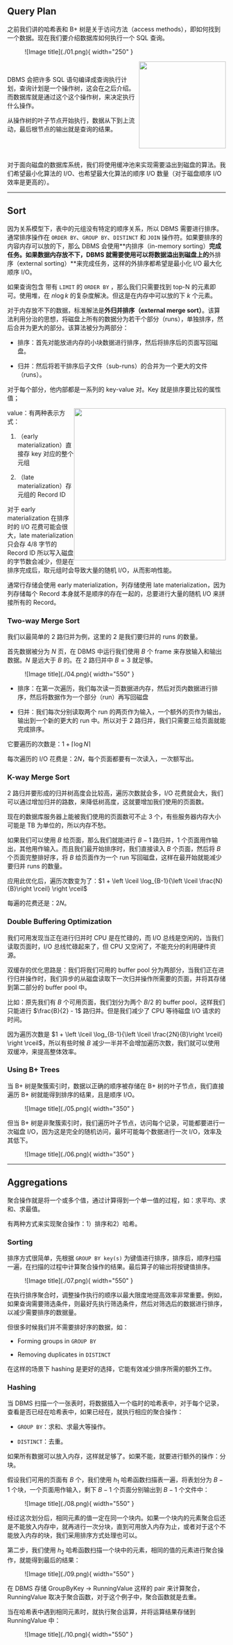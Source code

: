 
## **Query Plan**

之前我们讲的哈希表和 B+ 树是关于访问方法（access methods），即如何找到一个数据。现在我们要介绍数据库如何执行一个 SQL 查询。

<figure markdown="span">
  ![Image title](./01.png){ width="250" }
</figure>

<img src="../02.png" align="right" height="200" width="200">

<br>

DBMS 会把许多 SQL 语句编译成查询执行计划，查询计划是一个操作树，这会在之后介绍。而数据库就是通过这个这个操作树，来决定执行什么操作。

从操作树的叶子节点开始执行，数据从下到上流动，最后根节点的输出就是查询的结果。

<br><br>

对于面向磁盘的数据库系统，我们将使用缓冲池来实现需要溢出到磁盘的算法。我们希望最小化算法的 I/O、也希望最大化算法的顺序 I/O 数量（对于磁盘顺序 I/O 效率是更高的）。

<hr>

## **Sort**

因为关系模型下，表中的元组没有特定的顺序关系，所以 DBMS 需要进行排序。通常排序操作在 `ORDER BY`、`GROUP BY`、`DISTINCT` 和 `JOIN` 操作符。如果要排序的内容内存可以放的下，那么 DBMS 会使用**内排序（in-memory sorting）**完成任务。如果数据内存放不下，DBMS 就需要使用可以将数据溢出到磁盘上的**外排序（external sorting）**来完成任务，这样的外排序都希望是最小化 I/O 最大化顺序 I/O。

如果查询包含 带有 `LIMIT` 的 `ORDER BY` ，那么我们只需要找到 top-N 的元素即可。使用堆，在 $n\log{k}$ 的复杂度解决。但这是在内存中可以放的下 $k$ 个元素。

对于内存放不下的数据，标准解法是**外归并排序（external merge sort）**。该算法利用分治的思想，将磁盘上所有的数据分为若干个部分（runs），单独排序，然后合并为更大的部分。该算法被分为两部分：

- 排序：首先对能放进内存的小块数据进行排序，然后将排序后的页面写回磁盘。

- 归并：然后将若干排序后子文件（sub-runs）的合并为一个更大的文件（runs）。

对于每个部分，他内部都是一系列的 key-value 对。Key 就是排序要比较的属性值；

<img src="../03.png" align="right" height="350" width="350">

value：有两种表示方式：

1. （early materialization）直接存 key 对应的整个元组
   
2. （late materialization）存元组的 Record ID

对于 early materialization 在排序时的 I/O 花费可能会很大，late materialization 只会存 4/8 字节的 Record ID 所以写入磁盘的字节数会减少，但是在排序完成后，取元组时会导致大量的随机 I/O，从而影响性能。

通常行存储会使用 early materialization，列存储使用 late materialization，因为列存储每个 Record 本身就不是顺序的存在一起的，总要进行大量的随机 I/O 来拼接所有的 Record。

### **Two-way Merge Sort**

我们以最简单的 2 路归并为例，这里的 2 是我们要归并的 runs 的数量。

首先数据被分为 $N$ 页，在 DBMS 中运行我们使用 $B$ 个 frame 来存放输入和输出数据。$N$ 是远大于 $B$ 的。在 2 路归并中 $B=3$ 就足够。

<figure markdown="span">
  ![Image title](./04.png){ width="550" }
</figure>

- 排序：在第一次遍历，我们每次读一页数据进内存，然后对页内数据进行排序，然后将数据作为一个部分（run）再写回磁盘

- 归并：我们每次分别读取两个 run 的两页作为输入，一个额外的页作为输出，输出到一个新的更大的 run 中。所以对于 2 路归并，我们只需要三给页面就能完成排序。

它要遍历的次数是：$1 + \left \lceil \log{N} \right \rceil$

每次遍历的 I/O 花费是：$2N$，每个页面都要有一次读入，一次额写出。

### **K-way Merge Sort**

2 路归并要形成的归并树高度会比较高，遍历次数就会多，I/O 花费就会大，我们可以通过增加归并的路数，来降低树高度，这就要增加我们使用的页面数。

现在的数据库服务器上能被我们使用的页面数可不止 3 个，有些服务器内存大小可能是 TB 为单位的，所以内存不愁。

如果我们可以使用 $B$ 给页面，那么我们就能进行 $B-1$ 路归并，1 个页面用作输出，其他用作输入。而且我们最开始排序时，我们直接读入 $B$ 个页面，然后将 $B$ 个页面完整排好序，将 $B$ 给页面作为一个 run 写回磁盘，这样在最开始就能减少要归并 runs 的数量。

应用此优化后，遍历次数变为了：$1 + \left \lceil \log_{B-1}{\left \lceil \frac{N}{B}\right \rceil} \right \rceil$

每遍的花费还是：$2N$。

### **Double Buffering Optimization**

我们可用发现当正在进行归并时 CPU 是在忙碌的，而 I/O 总线是空闲的，当我们读取页面时，I/O 总线忙碌起来了，但 CPU 又空闲了，不能充分的利用硬件资源。

双缓存的优化思路是：我们将我们可用的 buffer pool 分为两部分，当我们正在进行归并操作时，我们异步的从磁盘读取下一次归并操作所需要的页面，并将其存储到第二部分的 buffer pool 中。

比如：原先我们有 $B$ 个可用页面，我们划分为两个 $B/2$ 的 buffer pool，这样我们只能进行 $\frac{B}{2} - 1$ 路归并。但是我们减少了 CPU 等待磁盘 I/O 请求的时间。

因为遍历次数是 $1 + \left \lceil \log_{B-1}{\left \lceil \frac{2N}{B}\right \rceil} \right \rceil$，所以有些时候 $B$ 减少一半并不会增加遍历次数，我们就可以使用双缓冲，来提高整体效率。

### **Using B+ Trees**

当 B+ 树是聚簇索引时，数据以正确的顺序被存储在 B+ 树的叶子节点，我们直接遍历 B+ 树就能得到排序的结果，且是顺序 I/O。

<figure markdown="span">
  ![Image title](./05.png){ width="350" }
</figure>

但当 B+ 树是非聚簇索引时，我们遍历叶子节点，访问每个记录，可能都要进行一次磁盘 I/O，因为这是完全的随机访问，最坏可能每个数据进行一次 I/O，效率及其低下。

<figure markdown="span">
  ![Image title](./06.png){ width="350" }
</figure>

<hr>

## **Aggregations**

聚合操作就是将一个或多个值，通过计算得到一个单一值的过程，如：求平均、求和、求最值。

有两种方式来实现聚合操作：1）排序和2）哈希。

### **Sorting**

排序方式很简单，先根据 `GROUP BY key(s)` 为键值进行排序，排序后，顺序扫描一遍，在扫描的过程中计算聚合操作的结果。最后算子的输出将按键值排序。

<figure markdown="span">
  ![Image title](./07.png){ width="550" }
</figure>

在执行排序聚合时，调整操作执行的顺序以最大限度地提高效率非常重要。例如，如果查询需要筛选条件，则最好先执行筛选条件，然后对筛选后的数据进行排序，以减少需要排序的数据量。

但很多时候我们并不需要排好序的数据，如：

- Forming groups in `GROUP BY`

- Removing duplicates in `DISTINCT`

在这样的场景下 hashing 是更好的选择，它能有效减少排序所需的额外工作。


### **Hashing**

当 DBMS 扫描一个一张表时，将数据插入一个临时的哈希表中，对于每个记录，查看是否已经在哈希表中，如果已经在，就执行相应的聚合操作：

- `GROUP BY`：求和、求最大等操作。

- `DISTINCT`：去重。

如果所有数据可以放入内存，这样就足够了。如果不能，就要进行额外的操作：分块。

假设我们可用的页面有 $B$ 个，我们使用 $h_1$ 哈希函数扫描表一遍，将表划分为 $B-1$ 个块，一个页面用作输入，剩下 $B-1$ 个页面分别输出到 $B-1$ 个文件中：

<figure markdown="span">
  ![Image title](./08.png){ width="550" }
</figure>

经过这次划分后，相同元素的值一定在同一个块内。如果一个块内的元素聚合后还是不能放入内存中，就再进行一次分块，直到可用放入内存为止，或者对于这个不能放入内存的块，我们采用排序方式处理也可以。

第二步，我们使用 $h_2$ 哈希函数扫描一个块中的元素，相同的值的元素进行聚合操作，就能得到最后的结果：

<figure markdown="span">
  ![Image title](./09.png){ width="550" }
</figure>

在 DBMS 存储 GroupByKey → RunningValue 这样的 pair 来计算聚合，RunningValue 取决于聚合函数，对于这个例子中，聚合函数就是去重。

当在哈希表中遇到相同元素时，就执行聚合运算，并将运算结果存储到 RunningValue 中：

<figure markdown="span">
  ![Image title](./10.png){ width="550" }
</figure>

